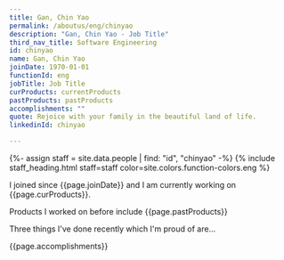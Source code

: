 ```yaml
---
title: Gan, Chin Yao
permalink: /aboutus/eng/chinyao
description: "Gan, Chin Yao - Job Title"
third_nav_title: Software Engineering
id: chinyao
name: Gan, Chin Yao
joinDate: 1970-01-01
functionId: eng
jobTitle: Job Title
curProducts: currentProducts
pastProducts: pastProducts
accomplishments: ""
quote: Rejoice with your family in the beautiful land of life.
linkedinId: chinyao

---
```


{%- assign staff = site.data.people | find: "id", "chinyao" -%}
{% include staff_heading.html staff=staff color=site.colors.function-colors.eng %}

<p>I joined since {{page.joinDate}} and I am currently working on {{page.curProducts}}.</p>

<p>Products I worked on before include {{page.pastProducts}}</p>

<p>Three things I've done recently which I'm proud of are...</p>
{{page.accomplishments}}
